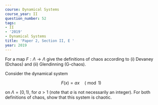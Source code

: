 ```yaml
---
course: Dynamical Systems
course_year: II
question_number: 52
tags:
- II
- '2019'
- Dynamical Systems
title: 'Paper 2, Section II, E '
year: 2019
---
```




For a map $F: \Lambda \rightarrow \Lambda$ give the definitions of chaos according to (i) Devaney (Dchaos) and (ii) Glendinning (G-chaos).

Consider the dynamical system

$$F(x)=a x \quad(\bmod 1)$$

on $\Lambda=[0,1)$, for $a>1$ (note that $a$ is not necessarily an integer). For both definitions of chaos, show that this system is chaotic.